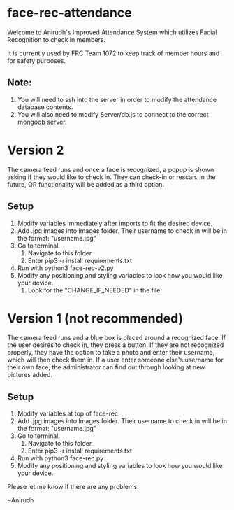 # face-rec-attendance

Welcome to Anirudh's Improved Attendance System which utilizes Facial Recognition to check in members.

It is currently used by FRC Team 1072 to keep track of member hours and for safety purposes.

## Note:
1. You will need to ssh into the server in order to modify the attendance database contents.
1. You will also need to modify Server/db.js to connect to the correct mongodb server.


# Version 2
The camera feed runs and once a face is recognized, a popup is shown asking if they would like to check in. They can check-in or rescan. In the future, QR functionality will be added as a third option.

## Setup
1. Modify variables immediately after imports to fit the desired device.
1. Add .jpg images into Images folder. Their username to check in will be in the format: "username.jpg"
1. Go to terminal.
   1. Navigate to this folder.
   1. Enter   pip3 -r install requirements.txt
1. Run with python3 face-rec-v2.py
1. Modify any positioning and styling variables to look how you would like your device. 
   1. Look for the "CHANGE_IF_NEEDED" in the file.



# Version 1 (not recommended)
The camera feed runs and a blue box is placed around a recognized face. If the user desires to check in, they press a button.
If they are not recognized properly, they have the option to take a photo and enter their username, which will then check them in. If a user enter someone else's username for their own face, the administrator 
can find out through looking at new pictures added.

## Setup
1. Modify variables at top of face-rec
1. Add .jpg images into Images folder. Their username to check in will be in the format: "username.jpg"
1. Go to terminal.
   1. Navigate to this folder.
   1. Enter   pip3 -r install requirements.txt
1. Run with python3 face-rec.py
1. Modify any positioning and styling variables to look how you would like your device. 


Please let me know if there are any problems.

~Anirudh
